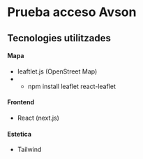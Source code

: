 # Prueba acceso Avson 

## Tecnologies utilitzades
#### Mapa
* leaftlet.js (OpenStreet Map)
* * npm install leaflet react-leaflet

#### Frontend
* React (next.js)

#### Estetica
* Tailwind